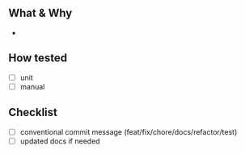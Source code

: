 ## What & Why
-

## How tested
- [ ] unit
- [ ] manual

## Checklist
- [ ] conventional commit message (feat/fix/chore/docs/refactor/test)
- [ ] updated docs if needed
